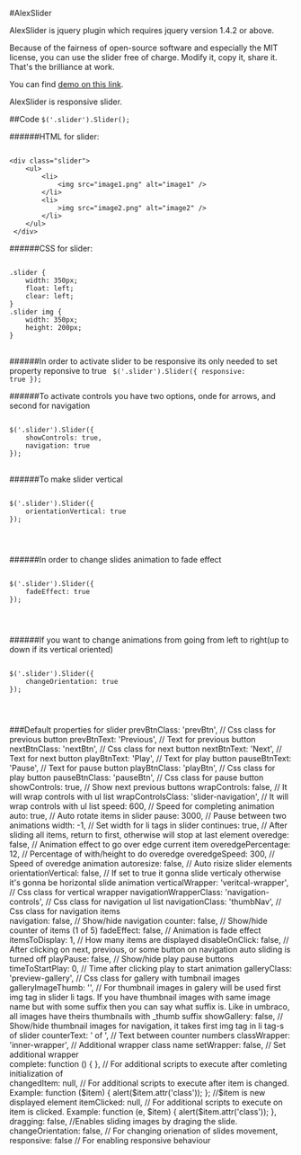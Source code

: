 #AlexSlider

AlexSlider is jquery plugin which requires jquery version 1.4.2 or above.

Because of the fairness of open-source software and especially the MIT license, you can use the slider free of charge. Modify it, copy it, share it. That's the brilliance at work.

You can find [demo on this link](http://www.vegaitsourcing.rs/articles/2012/01/alex-slider-a-jquery-slider/ "AlexSlider demo").

AlexSlider is responsive slider.

##Code
<code>$('.slider').Slider();</code>

######HTML for slider:
<pre><code>
&lt;div class="slider"&gt;
	&lt;ul&gt;
		&lt;li&gt;
			&lt;img src="image1.png" alt="image1" /&gt;
		&lt;/li&gt;
		&lt;li&gt;
			&gt;img src="image2.png" alt="image2" /&gt;
		&lt;/li&gt;
	&lt;/ul&gt;
 &lt;/div&gt;
</code></pre>

######CSS for slider:
<pre><code> 
.slider {
	width: 350px;
	float: left;
	clear: left;
}
.slider img {
	width: 350px;
	height: 200px;
}
</code> </pre>

######In order to activate slider to be responsive its only needed to set property reponsive to true
<code>
$('.slider').Slider({
	responsive: true
});
</code>

######To activate controls you have two options, onde for arrows, and second for navigation
<pre>
<code>
$('.slider').Slider({
	showControls: true,
	navigation: true
});
</code>
</pre>
</code>

######To make slider vertical
<pre>
<code>
$('.slider').Slider({
	orientationVertical: true
});
</pre>
</code>

######In order to change slides animation to fade effect
<pre>
<code>
$('.slider').Slider({
	fadeEffect: true
});
</pre>
</code>

######If you want to change animations from going from left to right(up to down if its vertical oriented)
<pre>
<code>
$('.slider').Slider({
	changeOrientation: true
});
</pre>
</code>

###Default properties for slider
            prevBtnClass: 'prevBtn',    // Css class for previous button
            prevBtnText: 'Previous',    // Text for previous button
            nextBtnClass: 'nextBtn',    // Css class for next button
            nextBtnText: 'Next',        // Text for next button
            playBtnText: 'Play',        // Text for play button
            pauseBtnText: 'Pause',      // Text for pause button
            playBtnClass: 'playBtn',    // Css class for play button
            pauseBtnClass: 'pauseBtn',  // Css class for pause button
            showControls: true,         // Show next previous buttons
			wrapControls: false,		// It will wrap controls with ul list
			wrapControlsClass: 'slider-navigation',	// It will wrap controls with ul list
            speed: 600,                 // Speed for completing animation
            auto: true,                 // Auto rotate items in slider
            pause: 3000,                // Pause between two animations
            width: -1,                  // Set width for li tags in slider
            continues: true,			// After sliding all items, return to first, otherwise will stop at last element
            overedge: false,            // Animation effect to go over edge current item
            overedgePercentage: 12,     // Percentage of with/height to do overedge
            overedgeSpeed: 300,         // Speed of overedge animation
            autoresize: false,          // Auto risize slider elements
            orientationVertical: false, // If set to true it gonna slide verticaly otherwise it's gonna be horizontal slide animation
            verticalWrapper: 'veritcal-wrapper',    // Css class for vertical wrapper
            navigationWrapperClass: 'navigation-controls',  // Css class for navigation ul list
            navigationClass: 'thumbNav',    // Css class for navigation items	
            navigation: false,          // Show/hide navigation
            counter: false,             // Show/hide counter of items (1 of 5)
            fadeEffect: false,          // Animation is fade effect
            itemsToDisplay: 1,          // How many items are displayed
            disableOnClick: false,      // After clicking on next, previous, or some button on navigation auto sliding is turned off
            playPause: false,           // Show/hide play pause buttons
            timeToStartPlay: 0,         // Time after clicking play to start animation
            galleryClass: 'preview-gallery',    // Css class for gallery with tumbnail images
            galleryImageThumb: '',      // For thumbnail images in galery will be used first img tag in slider li tags. If you have thumbnail images with same image name but with some suffix then you can say what suffix is. Like in umbraco, all images have theirs thumbnails with _thumb suffix
            showGallery: false,         // Show/hide thumbnail images for navigation, it takes first img tag in li tag-s of slider
            counterText: ' of ',        // Text between counter numbers
			classWrapper: 'inner-wrapper', // Additional wrapper class name
			setWrapper: false, 			// Set additional wrapper	
            complete: function () { },   // For additional scripts to execute after comleting initialization of 			
			changedItem: null,	// For additional scripts to execute after item is changed. Example: function ($item) { alert($item.attr('class')); }; //$item is new displayed element
			itemClicked: null,	// For additional scripts to execute on item is clicked. Example: function (e, $item) { alert($item.attr('class')); },
			dragging: false,        //Enables sliding images by draging the slide.
			changeOrientation: false, // For changing orienation of slides movement,
			responsive: false // For enabling responsive behaviour
